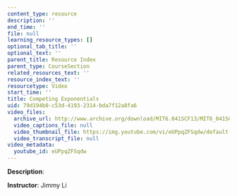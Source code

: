```yaml
---
content_type: resource
description: ''
end_time: ''
file: null
learning_resource_types: []
optional_tab_title: ''
optional_text: ''
parent_title: Resource Index
parent_type: CourseSection
related_resources_text: ''
resource_index_text: ''
resourcetype: Video
start_time: ''
title: Competing Exponentials
uid: 79d194b0-c53d-4193-2314-bda7f12a8fa6
video_files:
  archive_url: http://www.archive.org/download/MIT6.041SCF13/MIT6_041SCF13_Competing_Exponentials_300k.mp4
  video_captions_file: null
  video_thumbnail_file: https://img.youtube.com/vi/eUPpqZFSqdw/default.jpg
  video_transcript_file: null
video_metadata:
  youtube_id: eUPpqZFSqdw
---
```


**Description**:

**Instructor**: Jimmy Li